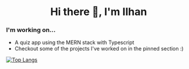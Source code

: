 <h1 align="center"> Hi there 👋, I'm Ilhan </h1>

### I'm working on...

- A quiz app using the MERN stack with Typescript
- Checkout some of the projects I've worked on in the pinned section :) 


[![Top Langs](https://github-readme-stats.vercel.app/api/top-langs/?username=Illy-hans&layout=donut&theme=transparent&hide=css)](https://github.com/Illy-hans/github-readme-stats)
